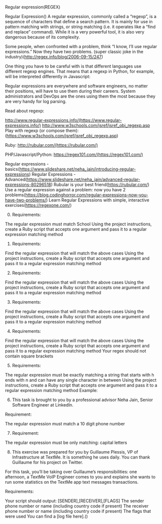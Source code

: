 Regular expression(REGEX)

Regular Expression()
A regular expression, commonly called a “regexp”, is a sequence of characters that define a search pattern.  It is mainly for use in pattern matching with strings, or string matching (i.e. it operates like a “find and replace” command). While it is a very powerful tool, it is also very dangerous because of its complexity.



Some people, when confronted with a problem, think “I know, I’ll use regular expressions.”   Now they have two problems. (super classic joke in the industry)(http://regex.info/blog/2006-09-15/247)

One thing you have to be careful with is that different languages use different regexp engines. That means that a regexp in Python, for example, will be interpreted differently in Javascript:

Regular expressions are everywhere and software engineers, no matter their positions, will have to use them during their careers. System administrators and DevOps are the ones using them the most because they are very handy for log parsing.

Read about regexp:

http://www.regular-expressions.info/(https://www.regular-expressions.info/)
http://www.w3schools.com/jsref/jsref_obj_regexp.asp Play with regexp (or compose them):(https://www.w3schools.com/jsref/jsref_obj_regexp.asp)

Ruby: http://rubular.com/(https://rubular.com/)

PHP/Javascript/Python: https://regex101.com/(https://regex101.com/)

Regular expressions - basics(https://www.slideshare.net/neha_jain/introducing-regular-expressions)
Regular Expressions - Advanced(https://www.slideshare.net/neha_jain/advanced-regular-expressions-80296518)
Rubular is your best friend(https://rubular.com/)
Use a regular expression against a problem: now you have 2 problems(https://blog.codinghorror.com/regular-expressions-now-you-have-two-problems/)
Learn Regular Expressions with simple, interactive exercises(https://regexone.com/)

0. Requirements:

The regular expression must match School
Using the project instructions, create a Ruby script that accepts one argument and pass it to a regular expression matching method

1. Requirements:

Find the regular expression that will match the above cases
Using the project instructions, create a Ruby script that accepts one argument and pass it to a regular expression matching method

2. Requirements:

Find the regular expression that will match the above cases
Using the project instructions, create a Ruby script that accepts one argument and pass it to a regular expression matching method

3. Requirements:

Find the regular expression that will match the above cases
Using the project instructions, create a Ruby script that accepts one argument and pass it to a regular expression matching method

4. Requirements:

Find the regular expression that will match the above cases
Using the project instructions, create a Ruby script that accepts one argument and pass it to a regular expression matching method
Your regex should not contain square brackets

5. Requirements:

The regular expression must be exactly matching a string that starts with h ends with n and can have any single character in between
Using the project instructions, create a Ruby script that accepts one argument and pass it to a regular expression matching method
Example:

6. This task is brought to you by a professional advisor Neha Jain, Senior Software Engineer at LinkedIn.

Requirement:

The regular expression must match a 10 digit phone number

7. Requirement:

The regular expression must be only matching: capital letters

8. This exercise was prepared for you by Guillaume Plessis, VP of Infrastructure at TextMe. It is something he uses daily. You can thank Guillaume for his project on Twitter.

For this task, you’ll be taking over Guillaume’s responsibilities: one afternoon, a TextMe VoIP Engineer comes to you and explains she wants to run some statistics on the TextMe app text messages transactions.

Requirements:

Your script should output: [SENDER],[RECEIVER],[FLAGS]
The sender phone number or name (including country code if present)
The receiver phone number or name (including country code if present)
The flags that were used
You can find a [log file here].()

